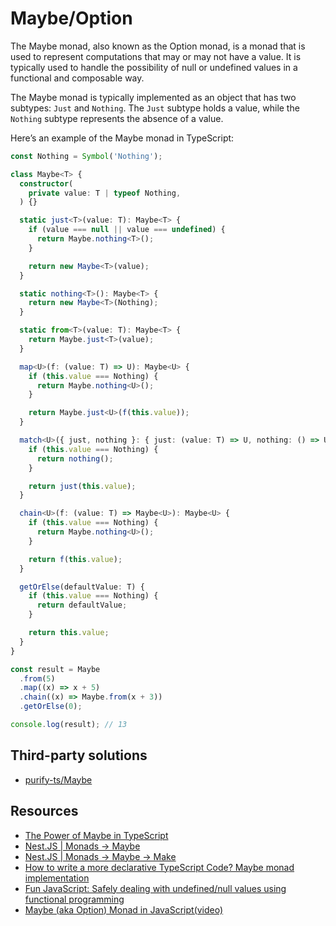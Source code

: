 # Maybe/Option

The Maybe monad, also known as the Option monad, is a monad that is used to
represent computations that may or may not have a value. It is typically used
to handle the possibility of null or undefined values in a functional and
composable way.

The Maybe monad is typically implemented as an object that has two subtypes:
`Just` and `Nothing`. The `Just` subtype holds a value, while the `Nothing`
subtype represents the absence of a value.

Here’s an example of the Maybe monad in TypeScript:

```typescript
const Nothing = Symbol('Nothing');

class Maybe<T> {
  constructor(
    private value: T | typeof Nothing,
  ) {}

  static just<T>(value: T): Maybe<T> {
    if (value === null || value === undefined) {
      return Maybe.nothing<T>();
    }

    return new Maybe<T>(value);
  }

  static nothing<T>(): Maybe<T> {
    return new Maybe<T>(Nothing);
  }

  static from<T>(value: T): Maybe<T> {
    return Maybe.just<T>(value);
  }

  map<U>(f: (value: T) => U): Maybe<U> {
    if (this.value === Nothing) {
      return Maybe.nothing<U>();
    }

    return Maybe.just<U>(f(this.value));
  }

  match<U>({ just, nothing }: { just: (value: T) => U, nothing: () => U }) {
    if (this.value === Nothing) {
      return nothing();
    }

    return just(this.value);
  }

  chain<U>(f: (value: T) => Maybe<U>): Maybe<U> {
    if (this.value === Nothing) {
      return Maybe.nothing<U>();
    }

    return f(this.value);
  }

  getOrElse(defaultValue: T) {
    if (this.value === Nothing) {
      return defaultValue;
    }

    return this.value;
  }
}

const result = Maybe
  .from(5)
  .map((x) => x + 5)
  .chain((x) => Maybe.from(x + 3))
  .getOrElse(0);

console.log(result); // 13
```

## Third-party solutions

- [purify-ts/Maybe](https://gigobyte.github.io/purify/adts/Maybe)

## Resources

- [The Power of Maybe in TypeScript](https://medium.com/@travisWaithMair/the-power-of-maybe-in-typescript-c51d07bbe352)
- [Nest.JS | Monads -> Maybe](https://nodeteam.medium.com/nest-js-monads-maybe-1078c314431b)
- [Nest.JS | Monads -> Maybe -> Make](https://nodeteam.medium.com/nest-js-monads-maybe-make-2e4cec94ccf8)
- [How to write a more declarative TypeScript Code? Maybe monad implementation](https://kkalamarski.me/how-to-write-a-more-declarative-typescript-code-maybe-monad-implementation)
- [Fun JavaScript: Safely dealing with undefined/null values using functional programming](https://itnext.io/fun-javascript-safely-dealing-with-undefined-null-values-using-functional-programming-39dcbc61eb0c)
- [Maybe (aka Option) Monad in JavaScript(video)](https://functionalprogramming.medium.com/from-null-object-design-pattern-to-maybe-functor-in-javascript-a398f947e3df)
